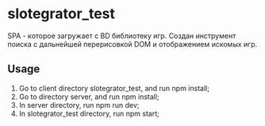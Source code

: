 # slotegrator_test

SPA - которое загружает с BD библиотеку игр. 
Создан инструмент поиска с дальнейшей перерисовкой DOM и отображением искомых игр.  

## Usage
1. Go to client directory slotegrator_test, and run npm install;
2. Go to directory server, and run npm install;
3. In server directory, run npm run dev;
4. In slotegrator_test directory, run npm start;
